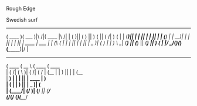 Rough Edge

Swedish surf

 _______  _______           _______          
(  ____ )(  ___  )|\     /|(  ____ \|\     /|
| (    )|| (   ) || )   ( || (    \/| )   ( |
| (____)|| |   | || |   | || |      | (___) |
|     __)| |   | || |   | || | ____ |  ___  |
| (\ (   | |   | || |   | || | \_  )| (   ) |
| ) \ \__| (___) || (___) || (___) || )   ( |
|/   \__/(_______)(_______)(_______)|/     \|
                                             
 _______  ______   _______  _______ 
(  ____ \(  __  \ (  ____ \(  ____ \
| (    \/| (  \  )| (    \/| (    \/
| (__    | |   ) || |      | (__    
|  __)   | |   | || | ____ |  __)   
| (      | |   ) || | \_  )| (      
| (____/\| (__/  )| (___) || (____/\
(_______/(______/ (_______)(_______/
                                    